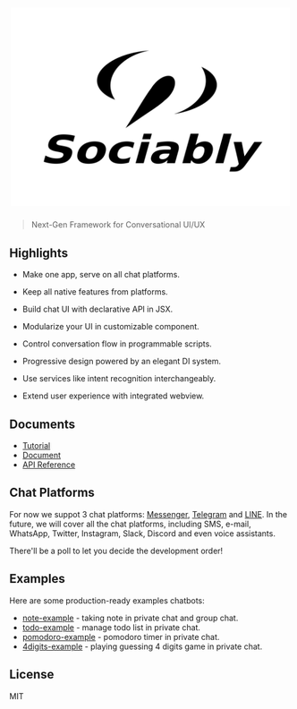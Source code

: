 <h1 align="center">
  <img width="500" src="media/logo.svg" alt="Machinat" />
  <br/>
</h1>

> Next-Gen Framework for Conversational UI/UX

## Highlights

  - Make one app, serve on all chat platforms.

  - Keep all native features from platforms.

  - Build chat UI with declarative API in JSX.
  
  - Modularize your UI in customizable component.

  - Control conversation flow in programmable scripts.

  - Progressive design powered by an elegant DI system.

  - Use services like intent recognition interchangeably.

  - Extend user experience with integrated webview.


## Documents

- [Tutorial](https://machinat.com/docs/learn/)
- [Document](https://machinat.com/docs/)
- [API Reference](https://machinat.com/api/)

## Chat Platforms

For now we suppot 3 chat platforms: [Messenger](https://www.messenger.com/), [Telegram](https://telegram.org/) and [LINE](https://line.me/). In the future, we will cover all the chat platforms, including SMS, e-mail, WhatsApp, Twitter, Instagram, Slack, Discord and even voice assistants.

There'll be a poll to let you decide the development order!

## Examples

Here are some production-ready examples chatbots:

- [note-example](https://github.com/machinat/note-example) - taking note in private chat and group chat.
- [todo-example](https://github.com/machinat/todo-example) - manage todo list in private chat.
- [pomodoro-example](https://github.com/machinat/pomodoro-example) - pomodoro timer in private chat.
- [4digits-example](https://github.com/machinat/4digits-example) - playing guessing 4 digits game in private chat.

## License

MIT
